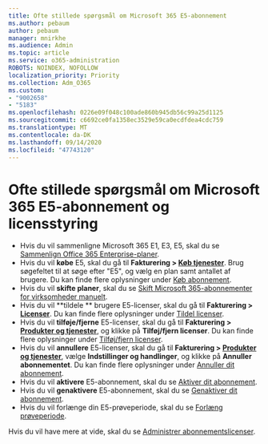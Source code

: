 ```yaml
---
title: Ofte stillede spørgsmål om Microsoft 365 E5-abonnement
ms.author: pebaum
author: pebaum
manager: mnirkhe
ms.audience: Admin
ms.topic: article
ms.service: o365-administration
ROBOTS: NOINDEX, NOFOLLOW
localization_priority: Priority
ms.collection: Adm_O365
ms.custom:
- "9002658"
- "5183"
ms.openlocfilehash: 0226e09f048c100ade860b945db56c99a25d1125
ms.sourcegitcommit: c6692ce0fa1358ec3529e59ca0ecdfdea4cdc759
ms.translationtype: MT
ms.contentlocale: da-DK
ms.lasthandoff: 09/14/2020
ms.locfileid: "47743120"
---
```

# <a name="microsoft-365-e5-subscription-and-license-management-faq"></a>Ofte stillede spørgsmål om Microsoft 365 E5-abonnement og licensstyring

- Hvis du vil sammenligne Microsoft 365 E1, E3, E5, skal du se [Sammenlign Office 365 Enterprise-planer](https://www.microsoft.com/microsoft-365/business/compare-more-office-365-for-business-plans).
- Hvis du vil **købe** E5, skal du gå til **Fakturering > [Køb tjenester](https://go.microsoft.com/fwlink/p/?linkid=868433)**. Brug søgefeltet til at søge efter "E5", og vælg en plan samt antallet af brugere. Du kan finde flere oplysninger under [Køb abonnement](https://docs.microsoft.com/microsoft-365/commerce/buy-another-subscription?view=o365-worldwide).
- Hvis du vil **skifte planer**, skal du se [Skift Microsoft 365-abonnementer for virksomheder manuelt](https://docs.microsoft.com/microsoft-365/commerce/subscriptions/switch-plans-manually?view=o365-worldwide).
- Hvis du vil **tildele ** brugere E5-licenser, skal du gå til **Fakturering > [Licenser](https://go.microsoft.com/fwlink/p/?linkid=842264)**. Du kan finde flere oplysninger under [Tildel licenser](https://docs.microsoft.com/microsoft-365/admin/manage/assign-licenses-to-users?view=o365-worldwide).
- Hvis du vil **tilføje/fjerne** E5-licenser, skal du gå til **Fakturering > [Produkter og tjenester](https://go.microsoft.com/fwlink/p/?linkid=842054)**, og klikke på **Tilføj/fjern licenser**. Du kan finde flere oplysninger under [Tilføj/fjern licenser](https://docs.microsoft.com/microsoft-365/commerce/licenses/buy-licenses?view=o365-worldwide#add-or-remove-licenses-for-your-business-subscription). 
- Hvis du vil **annullere** E5-licenser, skal du gå til **Fakturering > [Produkter og tjenester](https://go.microsoft.com/fwlink/p/?linkid=842054)**, vælge **Indstillinger og handlinger**, og klikke på **Annuller abonnementet**. Du kan finde flere oplysninger under [Annuller dit abonnement](https://docs.microsoft.com/microsoft-365/commerce/subscriptions/cancel-your-subscription).
- Hvis du vil **aktivere** E5-abonnement, skal du se [Aktiver dit abonnement](https://docs.microsoft.com/alchemyinsights/activate-your-office-365-subscription).
- Hvis du vil **genaktivere** E5-abonnement, skal du se [Genaktiver dit abonnement](https://docs.microsoft.com/alchemyinsights/reactivate-your-subscription).
- Hvis du vil forlænge din E5-prøveperiode, skal du se [Forlæng prøveperiode](https://docs.microsoft.com/alchemyinsights/extend-your-trial-for-office-365-for-business).

Hvis du vil have mere at vide, skal du se [Administrer abonnementslicenser](https://docs.microsoft.com/microsoft-365/commerce/licenses/buy-licenses?view=o365-worldwide#add-or-remove-licenses-for-your-business-subscription).
